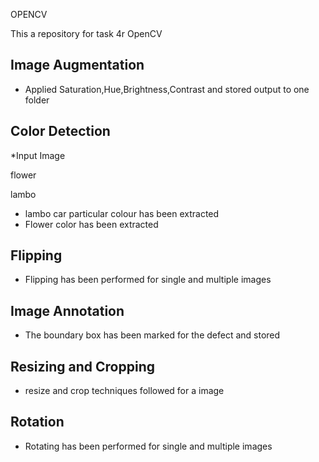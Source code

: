 OPENCV

This a repository for task 4r OpenCV


## Image Augmentation

 * Applied Saturation,Hue,Brightness,Contrast and stored output to one folder
 
## Color Detection

 *Input Image
 
flower

lambo

 * lambo car particular colour has been extracted
 * Flower color has been extracted
 
## Flipping

 * Flipping has been performed for single and multiple images
 
## Image Annotation

 * The boundary box has been marked for the defect and stored
 
## Resizing and Cropping

 * resize and crop techniques followed for a image
 
## Rotation

 * Rotating has been performed for single and multiple images

